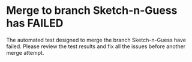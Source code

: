 
# Merge to branch Sketch-n-Guess has FAILED

The automated test designed to merge the branch Sketch-n-Guess have failed. Please review the test results and fix all the issues before another merge attempt.

